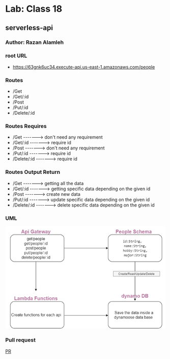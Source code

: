 
# Lab: Class 18

## serverless-api

### Author: Razan Alamleh

### root URL 
- https://63gnk6uc34.execute-api.us-east-1.amazonaws.com/people

### Routes
- /Get
- /Get/:id
- /Post
- /Put/:id
- /Delete/:id

### Routes Requires
- /Get -------> don't need any requirement
- /Get/:id -------> require id
- /Post -------> don't need any requirement
- /Put/:id -------> require id
- /Delete/:id -------> require id

### Routes Output Return
- /Get -------> getting all the data
- /Get/:id -------> getting specific data depending on the given id
- /Post -------> create new data
- /Put/:id -------> update specific data depending on the given id
- /Delete/:id -------> delete specific data depending on the given id

### UML
![uml](./images/uml.png)

### Pull request
[PR](https://github.com/Razan-am/serverless-api-/pull/1)
